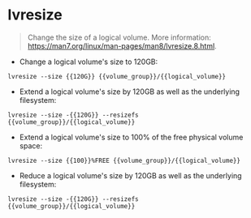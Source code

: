 # lvresize

> Change the size of a logical volume.
> More information: https://man7.org/linux/man-pages/man8/lvresize.8.html.

- Change a logical volume's size to 120GB:

`lvresize --size {{120G}} {{volume_group}}/{{logical_volume}}`

- Extend a logical volume's size by 120GB as well as the underlying filesystem:

`lvresize --size -{{120G}} --resizefs {{volume_group}}/{{logical_volume}}`

- Extend a logical volume's size to 100% of the free physical volume space:

`lvresize --size {{100}}%FREE {{volume_group}}/{{logical_volume}}`

- Reduce a logical volume's size by 120GB as well as the underlying filesystem:

`lvresize --size -{{120G}} --resizefs {{volume_group}}/{{logical_volume}}`
